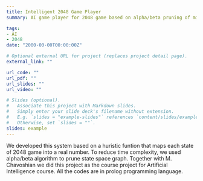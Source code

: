 ```yaml
---
title: Intelligent 2048 Game Player
summary: AI game player for 2048 game based on alpha/beta pruning of min-max state space graph.

tags:
- AI
- 2048
date: "2000-00-00T00:00:00Z"

# Optional external URL for project (replaces project detail page).
external_link: ""

url_code: ""
url_pdf: ""
url_slides: ""
url_video: ""

# Slides (optional).
#   Associate this project with Markdown slides.
#   Simply enter your slide deck's filename without extension.
#   E.g. `slides = "example-slides"` references `content/slides/example-slides.md`.
#   Otherwise, set `slides = ""`.
slides: example
---
```


We developed this system based on a huristic funtion that maps each state of 2048 game into a real number. To reduce time complexity, we used alpha/beta algorithm to prune state space graph. Together with  M. Chavoshian we did this project as the course project for Artificial Intelligence course. All the codes are in prolog programming language.